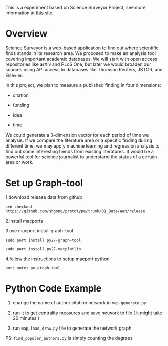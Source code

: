 
This is a experiment based on Science Surveyor Project, see more information at [this](http://science-surveyor.github.io/) site.


# Overview

Science Surveyor is a web-based application to find out where scientific finds stands in its research area. We proposed to make an analysis tool covering important academic databases. We will start with open access repositories like arXiv and PLoS One, but later we would broaden our sources using API access to databases like Thomson Reuters, JSTOR, and Elsevier. 

In this project, we plan to measure a published finding in four dimensions:

- citation

- funding

- idea 

- time

We could generate a 3-dimension vector for each period of time we analysis. If we compare the literature area or a specific finding during different time, we may apply machine learning and regression analysis to find out some interesting trends from existing literatures. It would be a powerful tool for science journalist to understand the status of a certain area or work.



# Set up Graph-tool

1.download release data from github

	svn checkout https://github.com/shgong/prototype/trunk/01_Data/aan/release

2.install macports

3.use macport install graph-tool

	sudo port install py27-graph-tool

	sudo port install py27-matplotlib

4.follow the instructions to setup macport python

	port notes py-graph-tool




# Python Code Example

1. change the name of author citation network in `map_generate.py`

2. run it to get centrality measures and save network to file ( it might take 20 minutes )

3. run `map_load_draw.py` file to generate the network graph

PS: `find_popular_authors.py` is simply counting the degrees


